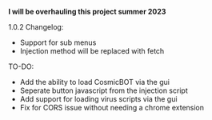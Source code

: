 **I will be overhauling this project summer 2023**

1.0.2 Changelog:
- Support for sub menus
- Injection method will be replaced with fetch

TO-DO:
- Add the ability to load CosmicBOT via the gui
- Seperate button javascript from the injection script
- Add support for loading virus scripts via the gui
- Fix for CORS issue without needing a chrome extension
